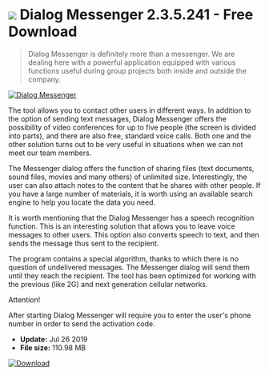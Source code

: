 # ![](https://cdn.softexe.net/static/icon/5/dialog-messenger-8451.png) Dialog Messenger 2.3.5.241 - Free Download

> Dialog Messenger is definitely more than a messenger. We are dealing here with a powerful application equipped with various functions useful during group projects both inside and outside the company.

[![Dialog Messenger](https://gallery.dpcdn.pl/imgc/Tools/87288/g_-_420x350_1.5_-_x628c67f5-0bae-400e-acc2-efeac854962e.jpg)](https://softexe.net/win/internet/messenger/dialog-messenger:hdep.html)

The tool allows you to contact other users in different ways. In addition to the option of sending text messages, Dialog Messenger offers the possibility of video conferences for up to five people (the screen is divided into parts), and there are also free, standard voice calls. Both one and the other solution turns out to be very useful in situations when we can not meet our team members.
 
 The Messenger dialog offers the function of sharing files (text documents, sound files, movies and many others) of unlimited size. Interestingly, the user can also attach notes to the content that he shares with other people. If you have a large number of materials, it is worth using an available search engine to help you locate the data you need.
 
 It is worth mentioning that the Dialog Messenger has a speech recognition function. This is an interesting solution that allows you to leave voice messages to other users. This option also converts speech to text, and then sends the message thus sent to the recipient.
 
 The program contains a special algorithm, thanks to which there is no question of undelivered messages. The Messenger dialog will send them until they reach the recipient. The tool has been optimized for working with the previous (like 2G) and next generation cellular networks.
 
 Attention!
 
 After starting Dialog Messenger will require you to enter the user's phone number in order to send the activation code.


- **Update:** Jul 26 2019
- **File size:** 110.98 MB

[![Download](https://cdn.softexe.net/static/img/download.png)](https://softexe.net/win/internet/messenger/dialog-messenger:hdep.html)

